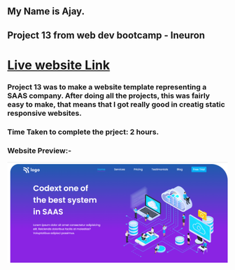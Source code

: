## My Name is Ajay.
## Project 13 from web dev bootcamp - Ineuron
# [Live website Link](https://aj-project13.netlify.app/)
### Project 13 was to make a website template representing a SAAS company. After doing all the projects, this was fairly easy to make, that means that I got really good in creatig static responsive websites.

### Time Taken to complete the prject: 2 hours.


### Website Preview:-

![Website preview](Screenshot.png)